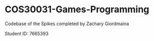# COS30031-Games-Programming

Codebase of the Spikes completed by Zachary Giordmaina

Student ID: 7665393
